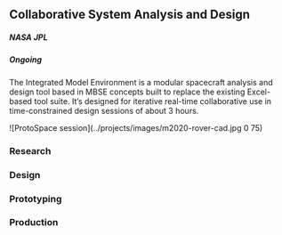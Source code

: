 ## Collaborative System Analysis and Design

##### NASA JPL

##### Ongoing

The Integrated Model Environment is a modular spacecraft analysis and design tool based in MBSE concepts built to replace the existing Excel-based tool suite. It’s designed for iterative real-time collaborative use in time-constrained design sessions of about 3 hours.

![ProtoSpace session](../projects/images/m2020-rover-cad.jpg 0 75)


### Research

### Design

### Prototyping

### Production